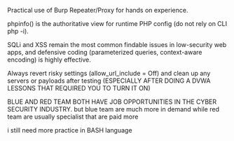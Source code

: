 Practical use of Burp Repeater/Proxy for hands on experience.

phpinfo() is the authoritative view for runtime PHP config (do not rely on CLI php -i).

SQLi and XSS remain the most common findable issues in low-security web apps, and defensive coding (parameterized queries, context-aware encoding) is highly effective.

Always revert risky settings (allow_url_include = Off) and clean up any servers or payloads after testing (ESPECIALLY AFTER DOING A DVWA LESSONS THAT REQUIRED YOU TO TURN IT ON)

BLUE AND RED TEAM BOTH HAVE JOB OPPORTUNITIES IN THE CYBER SECURITY INDUSTRY. but blue team are much more in demand while red team are usually specialist that are paid more 

i still need more practice in BASH language